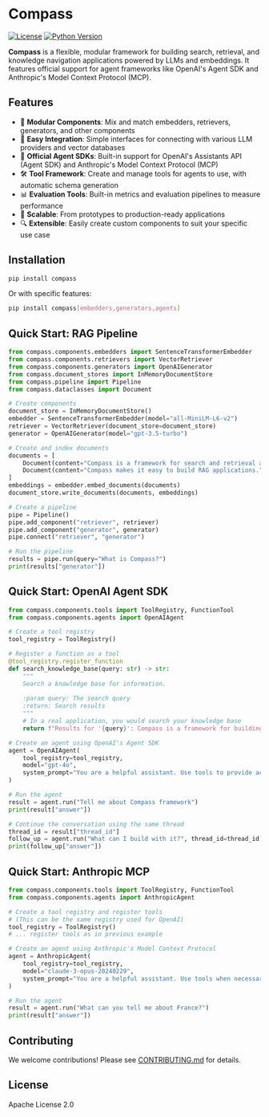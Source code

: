 # Compass

[![License](https://img.shields.io/badge/License-Apache%202.0-blue.svg)](LICENSE)
[![Python Version](https://img.shields.io/badge/python-3.9%20%7C%203.10%20%7C%203.11%20%7C%203.12-blue)](https://pypi.org/project/compass/)

**Compass** is a flexible, modular framework for building search, retrieval, and knowledge navigation applications powered by LLMs and embeddings. It features official support for agent frameworks like OpenAI's Agent SDK and Anthropic's Model Context Protocol (MCP).

## Features

- 🧩 **Modular Components**: Mix and match embedders, retrievers, generators, and other components
- 🔗 **Easy Integration**: Simple interfaces for connecting with various LLM providers and vector databases
- 🤖 **Official Agent SDKs**: Built-in support for OpenAI's Assistants API (Agent SDK) and Anthropic's Model Context Protocol (MCP)
- 🛠️ **Tool Framework**: Create and manage tools for agents to use, with automatic schema generation
- 📊 **Evaluation Tools**: Built-in metrics and evaluation pipelines to measure performance
- 🚀 **Scalable**: From prototypes to production-ready applications
- 🔍 **Extensible**: Easily create custom components to suit your specific use case

## Installation

```bash
pip install compass
```

Or with specific features:

```bash
pip install compass[embedders,generators,agents]
```

## Quick Start: RAG Pipeline

```python
from compass.components.embedders import SentenceTransformerEmbedder
from compass.components.retrievers import VectorRetriever
from compass.components.generators import OpenAIGenerator
from compass.document_stores import InMemoryDocumentStore
from compass.pipeline import Pipeline
from compass.dataclasses import Document

# Create components
document_store = InMemoryDocumentStore()
embedder = SentenceTransformerEmbedder(model="all-MiniLM-L6-v2")
retriever = VectorRetriever(document_store=document_store)
generator = OpenAIGenerator(model="gpt-3.5-turbo")

# Create and index documents
documents = [
    Document(content="Compass is a framework for search and retrieval applications."),
    Document(content="Compass makes it easy to build RAG applications."),
]
embeddings = embedder.embed_documents(documents)
document_store.write_documents(documents, embeddings)

# Create a pipeline
pipe = Pipeline()
pipe.add_component("retriever", retriever)
pipe.add_component("generator", generator)
pipe.connect("retriever", "generator")

# Run the pipeline
results = pipe.run(query="What is Compass?")
print(results["generator"])
```

## Quick Start: OpenAI Agent SDK

```python
from compass.components.tools import ToolRegistry, FunctionTool
from compass.components.agents import OpenAIAgent

# Create a tool registry
tool_registry = ToolRegistry()

# Register a function as a tool
@tool_registry.register_function
def search_knowledge_base(query: str) -> str:
    """
    Search a knowledge base for information.
    
    :param query: The search query
    :return: Search results
    """
    # In a real application, you would search your knowledge base
    return f"Results for '{query}': Compass is a framework for building RAG applications."

# Create an agent using OpenAI's Agent SDK
agent = OpenAIAgent(
    tool_registry=tool_registry,
    model="gpt-4o",
    system_prompt="You are a helpful assistant. Use tools to provide accurate information."
)

# Run the agent
result = agent.run("Tell me about Compass framework")
print(result["answer"])

# Continue the conversation using the same thread
thread_id = result["thread_id"]
follow_up = agent.run("What can I build with it?", thread_id=thread_id)
print(follow_up["answer"])
```

## Quick Start: Anthropic MCP

```python
from compass.components.tools import ToolRegistry, FunctionTool
from compass.components.agents import AnthropicAgent

# Create a tool registry and register tools
# (This can be the same registry used for OpenAI)
tool_registry = ToolRegistry()
# ... register tools as in previous example

# Create an agent using Anthropic's Model Context Protocol
agent = AnthropicAgent(
    tool_registry=tool_registry,
    model="claude-3-opus-20240229",
    system_prompt="You are a helpful assistant. Use tools when necessary."
)

# Run the agent
result = agent.run("What can you tell me about France?")
print(result["answer"])
```

## Contributing

We welcome contributions! Please see [CONTRIBUTING.md](CONTRIBUTING.md) for details.

## License

Apache License 2.0